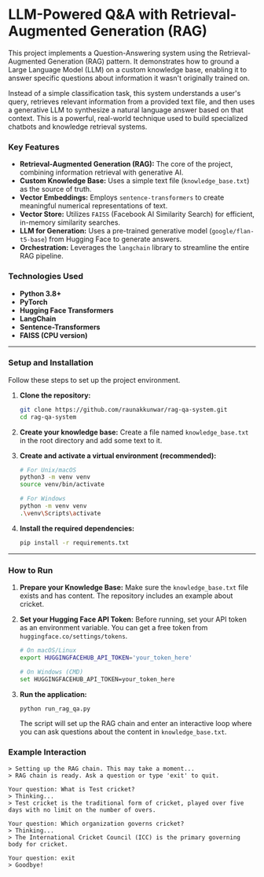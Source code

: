 # LLM-Powered Q&A with Retrieval-Augmented Generation (RAG)

This project implements a Question-Answering system using the Retrieval-Augmented Generation (RAG) pattern. It demonstrates how to ground a Large Language Model (LLM) on a custom knowledge base, enabling it to answer specific questions about information it wasn't originally trained on.

Instead of a simple classification task, this system understands a user's query, retrieves relevant information from a provided text file, and then uses a generative LLM to synthesize a natural language answer based on that context. This is a powerful, real-world technique used to build specialized chatbots and knowledge retrieval systems.

### Key Features
- **Retrieval-Augmented Generation (RAG):** The core of the project, combining information retrieval with generative AI.
- **Custom Knowledge Base:** Uses a simple text file (`knowledge_base.txt`) as the source of truth.
- **Vector Embeddings:** Employs `sentence-transformers` to create meaningful numerical representations of text.
- **Vector Store:** Utilizes `FAISS` (Facebook AI Similarity Search) for efficient, in-memory similarity searches.
- **LLM for Generation:** Uses a pre-trained generative model (`google/flan-t5-base`) from Hugging Face to generate answers.
- **Orchestration:** Leverages the `langchain` library to streamline the entire RAG pipeline.

### Technologies Used
- **Python 3.8+**
- **PyTorch**
- **Hugging Face Transformers**
- **LangChain**
- **Sentence-Transformers**
- **FAISS (CPU version)**

---

### Setup and Installation

Follow these steps to set up the project environment.

1.  **Clone the repository:**
    ```bash
    git clone https://github.com/raunakkunwar/rag-qa-system.git
    cd rag-qa-system
    ```

2.  **Create your knowledge base:**
    Create a file named `knowledge_base.txt` in the root directory and add some text to it.

3.  **Create and activate a virtual environment (recommended):**
    ```bash
    # For Unix/macOS
    python3 -m venv venv
    source venv/bin/activate

    # For Windows
    python -m venv venv
    .\venv\Scripts\activate
    ```

4.  **Install the required dependencies:**
    ```bash
    pip install -r requirements.txt
    ```

---

### How to Run

1.  **Prepare your Knowledge Base:**
    Make sure the `knowledge_base.txt` file exists and has content. The repository includes an example about cricket.

2.  **Set your Hugging Face API Token:**
    Before running, set your API token as an environment variable. You can get a free token from `huggingface.co/settings/tokens`.
    ```bash
    # On macOS/Linux
    export HUGGINGFACEHUB_API_TOKEN='your_token_here'

    # On Windows (CMD)
    set HUGGINGFACEHUB_API_TOKEN=your_token_here
    ```

3.  **Run the application:**
    ```bash
    python run_rag_qa.py
    ```
    The script will set up the RAG chain and enter an interactive loop where you can ask questions about the content in `knowledge_base.txt`.

### Example Interaction
```
> Setting up the RAG chain. This may take a moment...
> RAG chain is ready. Ask a question or type 'exit' to quit.

Your question: What is Test cricket?
> Thinking...
> Test cricket is the traditional form of cricket, played over five days with no limit on the number of overs.

Your question: Which organization governs cricket?
> Thinking...
> The International Cricket Council (ICC) is the primary governing body for cricket.

Your question: exit
> Goodbye!
```
